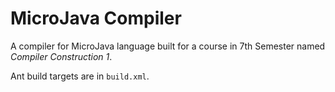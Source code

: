 # MicroJava Compiler

A compiler for MicroJava language built for a course in 7th Semester named *Compiler Construction 1*.

Ant build targets are in `build.xml`.

